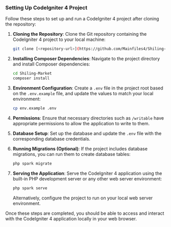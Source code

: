 ### Setting Up CodeIgniter 4 Project

Follow these steps to set up and run a CodeIgniter 4 project after cloning the repository:

1. **Cloning the Repository**: Clone the Git repository containing the CodeIgniter 4 project to your local machine:
    ```bash
    git clone [<repository-url>](https://github.com/Mainfiles4/Shiling-Market.git)
    ```

2. **Installing Composer Dependencies**: Navigate to the project directory and install Composer dependencies:
    ```bash
    cd Shiling-Market
    composer install
    ```

3. **Environment Configuration**: Create a `.env` file in the project root based on the `.env.example` file, and update the values to match your local environment:
    ```bash
    cp env.example .env
    ```

4. **Permissions**: Ensure that necessary directories such as `/writable` have appropriate permissions to allow the application to write to them.

5. **Database Setup**: Set up the database and update the `.env` file with the corresponding database credentials.

6. **Running Migrations (Optional)**: If the project includes database migrations, you can run them to create database tables:
    ```bash
    php spark migrate
    ```

7. **Serving the Application**: Serve the CodeIgniter 4 application using the built-in PHP development server or any other web server environment:
    ```bash
    php spark serve
    ```

    Alternatively, configure the project to run on your local web server environment.

Once these steps are completed, you should be able to access and interact with the CodeIgniter 4 application locally in your web browser.
